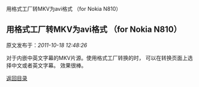 用格式工厂转MKV为avi格式 （for Nokia N810）
## 用格式工厂转MKV为avi格式 （for Nokia N810）

 原文发布于：*2011-10-18 12:48:26*

对于内嵌中英文字幕的MKV片源。使用格式工厂转换的时， 可以在转换页面上选择中文或者英文字幕。 效果很棒。

[返回目录](index.html)
